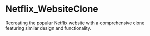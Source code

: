 # Netflix_WebsiteClone
Recreating the popular Netflix website with a comprehensive clone featuring similar design and functionality.

